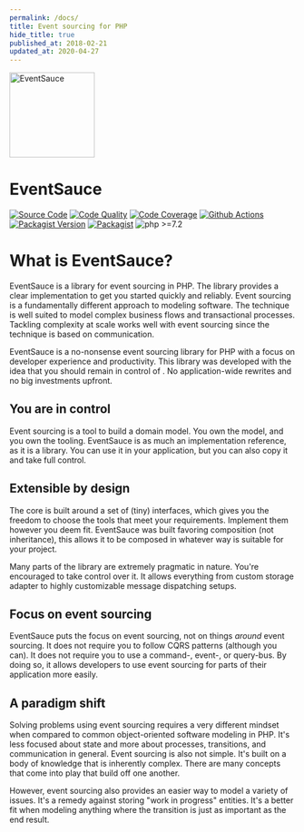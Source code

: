 ```yaml
---
permalink: /docs/
title: Event sourcing for PHP
hide_title: true
published_at: 2018-02-21
updated_at: 2020-04-27
---
```


<div class="text-center mb-8 w-full">
    <img id="logo" src="/static/logo.svg" height="150px" width="150px" alt="EventSauce">
    <h1 class="text-grey-darkest mt-1">
        Event<span class="text-red">Sauce</span>
    </h1>
</div>

[![Source Code](https://img.shields.io/badge/source-eventsaucephp/eventsauce-blue.svg?style=flat-square)](https://github.com/eventsaucephp/eventsauce)
[![Code Quality](https://img.shields.io/scrutinizer/g/EventSaucePHP/EventSauce.svg?style=flat-square)](https://scrutinizer-ci.com/g/EventSaucePHP/EventSauce/?branch=master)
[![Code Coverage](https://img.shields.io/scrutinizer/coverage/g/EventSaucePHP/EventSauce.svg?style=flat-square)](https://scrutinizer-ci.com/g/EventSaucePHP/EventSauce/?branch=master)
[![Github Actions](https://github.com/EventSaucePHP/EventSauce/workflows/Tests/badge.svg)](https://github.com/EventSaucePHP/EventSauce/actions)
[![Packagist Version](https://img.shields.io/packagist/v/eventsauce/eventsauce.svg?style=flat-square)](https://packagist.org/packages/eventsauce/eventsauce)
[![Packagist](https://img.shields.io/badge/packagist-eventsauce/eventsauce-orange.svg?style=flat-square)](https://packagist.org/packages/eventsauce/eventsauce)
![php >=7.2](https://img.shields.io/packagist/php-v/eventsauce/eventsauce.svg?style=flat-square)

# What is EventSauce?

EventSauce is a library for event sourcing in PHP. The library provides a clear implementation
to get you started quickly and reliably. Event sourcing is a fundamentally different
approach to modeling software. The technique is well suited to model complex business flows
and transactional processes. Tackling complexity at scale works well with event sourcing
since the technique is based on communication.

EventSauce is a no-nonsense event sourcing library for PHP with a focus on developer
experience and productivity. This library was developed with the idea that you should
remain in control of . No application-wide rewrites and no big investments upfront.

## You are in control

Event sourcing is a tool to build a domain model. You own the model, and you own the
tooling. EventSauce is as much an implementation reference, as it is a library. You
can use it in your application, but you can also copy it and take full control.

## Extensible by design

The core is built around a set of (tiny) interfaces, which gives you the freedom to choose
the tools that meet your requirements. Implement them however you deem fit. EventSauce
was built favoring composition (not inheritance), this allows it to be composed in whatever
way is suitable for your project.

Many parts of the library are extremely pragmatic in nature. You're encouraged to take
control over it. It allows everything from custom storage adapter to highly customizable
message dispatching setups.

## Focus on event sourcing

EventSauce puts the focus on event sourcing, not on things _around_ event
sourcing. It does not require you to follow CQRS patterns (although you can). It does
not require you to use a command-, event-, or query-bus. By doing so, it allows
developers to use event sourcing for parts of their application more easily.

## A paradigm shift

Solving problems using event sourcing requires a very different mindset when compared
to common object-oriented software modeling in PHP. It's less focused about state and more
about processes, transitions, and communication in general. Event sourcing is also not
simple. It's built on a body of knowledge that is inherently complex. There are many
concepts that come into play that build off one another.

However, event sourcing also provides an easier way to model a variety of issues. It's
a remedy against storing "work in progress" entities. It's a better fit when modeling
anything where the transition is just as important as the end result.
